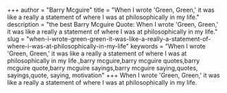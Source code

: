 +++
author = "Barry Mcguire"
title = "When I wrote 'Green, Green,' it was like a really a statement of where I was at philosophically in my life."
description = "the best Barry Mcguire Quote: When I wrote 'Green, Green,' it was like a really a statement of where I was at philosophically in my life."
slug = "when-i-wrote-green-green-it-was-like-a-really-a-statement-of-where-i-was-at-philosophically-in-my-life"
keywords = "When I wrote 'Green, Green,' it was like a really a statement of where I was at philosophically in my life.,barry mcguire,barry mcguire quotes,barry mcguire quote,barry mcguire sayings,barry mcguire saying,quotes, sayings,quote, saying, motivation"
+++
When I wrote 'Green, Green,' it was like a really a statement of where I was at philosophically in my life.
